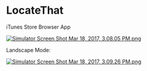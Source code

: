 # LocateThat
iTunes Store Browser App


[![Simulator Screen Shot Mar 18, 2017, 3.08.05 PM.png](https://s21.postimg.org/tzfa0c31z/Simulator_Screen_Shot_Mar_18_2017_3_08_05_PM.png)](https://postimg.org/image/dbnrxu8ab/)

Landscape Mode:


[![Simulator Screen Shot Mar 18, 2017, 3.09.26 PM.png](https://s17.postimg.org/pv4rf17kf/Simulator_Screen_Shot_Mar_18_2017_3_09_26_PM.png)](https://postimg.org/image/97d9cjcsr/)

